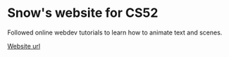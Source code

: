 # Snow's website for CS52
Followed online webdev tutorials to learn how to animate text and scenes.

[Website url](http://snow-kang.github.io/Local-Dev-Environment-SA1)
